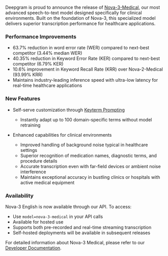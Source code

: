 Deepgram is proud to announce the release of [Nova-3-Medical](https://deepgram.com/learn/introducing-nova-3-medical-speech-to-text-api), our most advanced speech-to-text model designed specifically for clinical environments. Built on the foundation of Nova-3, this specialized model delivers superior transcription performance for healthcare applications.

### Performance Improvements

- 63.7% reduction in word error rate (WER) compared to next-best competitor (3.44% median WER)
- 40.35% reduction in Keyword Error Rate (KER) compared to next-best competitor (6.79% KER)
- 10.6% improvement in Keyword Recall Rate (KRR) over Nova-2-Medical (93.99% KRR)
- Maintains industry-leading inference speed with ultra-low latency for real-time healthcare applications

### New Features

- Self-serve customization through [Keyterm Prompting](https://developers.deepgram.com/docs/keyterm)
  - Instantly adapt up to 100 domain-specific terms without model retraining


- Enhanced capabilities for clinical environments
  - Improved handling of background noise typical in healthcare settings
  - Superior recognition of medication names, diagnostic terms, and procedure details
  - Accurate transcription even with far-field devices or ambient noise interference
  - Maintains exceptional accuracy in bustling clinics or hospitals with active medical equipment



### Availability

Nova-3 English is now available through our API. To access:

- Use `model=nova-3-medical` in your API calls
- Available for hosted use
- Supports both pre-recorded and real-time streaming transcription
- Self-hosted deployments will be available in subsequent releases

For detailed information about Nova-3 Medical, please refer to our [Developer Documentation](https://developers.deepgram.com/docs/models-languages-overview#nova-3).

